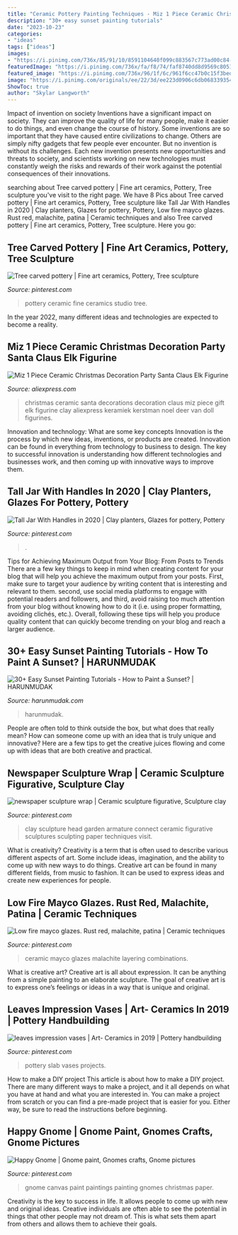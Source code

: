 ```yaml
---
title: "Ceramic Pottery Painting Techniques - Miz 1 Piece Ceramic Christmas Decoration Party Santa Claus Elk Figurine"
description: "30+ easy sunset painting tutorials"
date: "2023-10-23"
categories:
- "ideas"
tags: ["ideas"]
images:
- "https://i.pinimg.com/736x/85/91/10/8591104640f099c883567c773ad00c84--slab-pottery-diy-pottery.jpg?b=t"
featuredImage: "https://i.pinimg.com/736x/fa/f8/74/faf8740dd8d9569c805147163610fe7a--ceramic-tableware-ceramic-pottery.jpg"
featured_image: "https://i.pinimg.com/736x/96/1f/6c/961f6cc47b0c15f3bedb359318b2d134.jpg"
image: "https://i.pinimg.com/originals/ee/22/3d/ee223d0906c6db068339354000ed4c20.jpg"
ShowToc: true
author: "Skylar Langworth"
---
```



Impact of invention on society
Inventions have a significant impact on society. They can improve the quality of life for many people, make it easier to do things, and even change the course of history. Some inventions are so important that they have caused entire civilizations to change. Others are simply nifty gadgets that few people ever encounter. But no invention is without its challenges. Each new invention presents new opportunities and threats to society, and scientists working on new technologies must constantly weigh the risks and rewards of their work against the potential consequences of their innovations.

	

		
searching about Tree carved pottery | Fine art ceramics, Pottery, Tree sculpture you've visit to the right page. We have 8 Pics about Tree carved pottery | Fine art ceramics, Pottery, Tree sculpture like Tall Jar With Handles in 2020 | Clay planters, Glazes for pottery, Pottery, Low fire mayco glazes. Rust red, malachite, patina | Ceramic techniques and also Tree carved pottery | Fine art ceramics, Pottery, Tree sculpture. Here you go:
		
    
## Tree Carved Pottery | Fine Art Ceramics, Pottery, Tree Sculpture

<img loading=lazy src="https://i.pinimg.com/736x/fa/f8/74/faf8740dd8d9569c805147163610fe7a--ceramic-tableware-ceramic-pottery.jpg" onerror="this.onerror=null;this.src='https://tse2.mm.bing.net/th?id=OIP.A11meBIUyZZzCBcBHxg_kwHaIa&amp;pid=15.1';" alt="Tree carved pottery | Fine art ceramics, Pottery, Tree sculpture">

_Source: pinterest.com_

>pottery ceramic fine ceramics studio tree. 

	

In the year 2022, many different ideas and technologies are expected to become a reality.

    
## Miz 1 Piece Ceramic Christmas Decoration Party Santa Claus Elk Figurine

<img loading=lazy src="https://ae01.alicdn.com/kf/HTB1VlirfDnI8KJjSszgq6A8ApXaO/Miz-1-Piece-Ceramic-Christmas-Decoration-Party-Santa-Claus-Elk-Figurine-Christmas-Decorations-for-Home-Gift.jpg" onerror="this.onerror=null;this.src='https://tse2.mm.bing.net/th?id=OIP.mlowrhZg_8g9GyWCk4JGEwHaHa&amp;pid=15.1';" alt="Miz 1 Piece Ceramic Christmas Decoration Party Santa Claus Elk Figurine">

_Source: aliexpress.com_

>christmas ceramic santa decorations decoration claus miz piece gift elk figurine clay aliexpress keramiek kerstman noel deer van doll figurines. 

	

Innovation and technology: What are some key concepts
Innovation is the process by which new ideas, inventions, or products are created. Innovation can be found in everything from technology to business to design. The key to successful innovation is understanding how different technologies and businesses work, and then coming up with innovative ways to improve them.

    
## Tall Jar With Handles In 2020 | Clay Planters, Glazes For Pottery, Pottery

<img loading=lazy src="https://i.pinimg.com/736x/10/40/2c/10402cea5f37c2f076cfcbe31433527d.jpg" onerror="this.onerror=null;this.src='https://tse3.mm.bing.net/th?id=OIP.sbzR7NhU7XZd2BxOTWkBvgHaKH&amp;pid=15.1';" alt="Tall Jar With Handles in 2020 | Clay planters, Glazes for pottery, Pottery">

_Source: pinterest.com_

>. 

	

Tips for Achieving Maximum Output from Your Blog: From Posts to Trends
There are a few key things to keep in mind when creating content for your blog that will help you achieve the maximum output from your posts. First, make sure to target your audience by writing content that is interesting and relevant to them. second, use social media platforms to engage with potential readers and followers, and third, avoid raising too much attention from your blog without knowing how to do it (i.e. using proper formatting, avoiding clichés, etc.). Overall, following these tips will help you produce quality content that can quickly become trending on your blog and reach a larger audience.

    
## 30+ Easy Sunset Painting Tutorials - How To Paint A Sunset? | HARUNMUDAK

<img loading=lazy src="https://www.harunmudak.com/wp-content/uploads/2020/12/sunset-painting-15-723x1024.jpg" onerror="this.onerror=null;this.src='https://tse4.mm.bing.net/th?id=OIP.l4l-NmQsjqeq7LNUbNoY6gHaKf&amp;pid=15.1';" alt="30+ Easy Sunset Painting Tutorials - How to Paint a Sunset? | HARUNMUDAK">

_Source: harunmudak.com_

>harunmudak. 

	

People are often told to think outside the box, but what does that really mean? How can someone come up with an idea that is truly unique and innovative? Here are a few tips to get the creative juices flowing and come up with ideas that are both creative and practical.

    
## Newspaper Sculpture Wrap | Ceramic Sculpture Figurative, Sculpture Clay

<img loading=lazy src="https://i.pinimg.com/originals/ee/22/3d/ee223d0906c6db068339354000ed4c20.jpg" onerror="this.onerror=null;this.src='https://tse3.mm.bing.net/th?id=OIP.xe8oUilhzekn7dYq8boRaQHaNC&amp;pid=15.1';" alt="newspaper sculpture wrap | Ceramic sculpture figurative, Sculpture clay">

_Source: pinterest.com_

>clay sculpture head garden armature connect ceramic figurative sculptures sculpting paper techniques visit. 

	

What is creativity?
Creativity is a term that is often used to describe various different aspects of art. Some include ideas, imagination, and the ability to come up with new ways to do things. Creative art can be found in many different fields, from music to fashion. It can be used to express ideas and create new experiences for people.

    
## Low Fire Mayco Glazes. Rust Red, Malachite, Patina | Ceramic Techniques

<img loading=lazy src="https://i.pinimg.com/736x/da/63/f7/da63f7873903f0898a883ecf8104e35a--handmade-pottery-rust.jpg" onerror="this.onerror=null;this.src='https://tse2.mm.bing.net/th?id=OIP.JgRUPrCTttlpryQTDHCSUQHaHa&amp;pid=15.1';" alt="Low fire mayco glazes. Rust red, malachite, patina | Ceramic techniques">

_Source: pinterest.com_

>ceramic mayco glazes malachite layering combinations. 

	

What is creative art?
Creative art is all about expression. It can be anything from a simple painting to an elaborate sculpture. The goal of creative art is to express one’s feelings or ideas in a way that is unique and original.

    
## Leaves Impression Vases | Art- Ceramics In 2019 | Pottery Handbuilding

<img loading=lazy src="https://i.pinimg.com/736x/85/91/10/8591104640f099c883567c773ad00c84--slab-pottery-diy-pottery.jpg?b=t" onerror="this.onerror=null;this.src='https://tse3.mm.bing.net/th?id=OIP.b7N-5nlZ2aCSliOugfa9agHaJE&amp;pid=15.1';" alt="leaves impression vases | Art- Ceramics in 2019 | Pottery handbuilding">

_Source: pinterest.com_

>pottery slab vases projects. 

	

How to make a DIY project
This article is about how to make a DIY project. There are many different ways to make a project, and it all depends on what you have at hand and what you are interested in. You can make a project from scratch or you can find a pre-made project that is easier for you. Either way, be sure to read the instructions before beginning.

    
## Happy Gnome | Gnome Paint, Gnomes Crafts, Gnome Pictures

<img loading=lazy src="https://i.pinimg.com/736x/96/1f/6c/961f6cc47b0c15f3bedb359318b2d134.jpg" onerror="this.onerror=null;this.src='https://tse2.mm.bing.net/th?id=OIP.CUUjC4y5P7hFQFGEgKw6SgHaJ4&amp;pid=15.1';" alt="Happy Gnome | Gnome paint, Gnomes crafts, Gnome pictures">

_Source: pinterest.com_

>gnome canvas paint paintings painting gnomes christmas paper. 

	

Creativity is the key to success in life. It allows people to come up with new and original ideas. Creative individuals are often able to see the potential in things that other people may not dream of. This is what sets them apart from others and allows them to achieve their goals.

